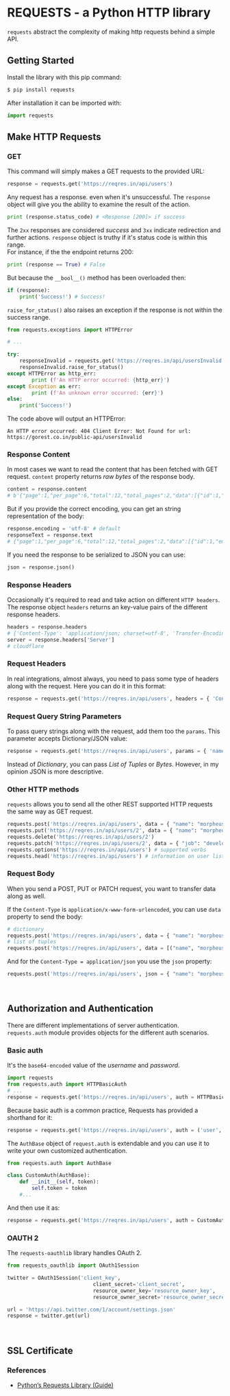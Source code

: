 # REQUESTS - a Python HTTP library

```requests``` abstract the complexity of making http requests behind a simple API.

## Getting Started

Install the library with this pip command:

```bash
$ pip install requests
```

After installation it can be imported with:

```py
import requests
```

## Make HTTP Requests

### GET

This command will simply makes a GET requests to the provided URL:

```py
response = requests.get('https://reqres.in/api/users')
```

Any request has a response. even when it's unsuccessful. The ```response``` object will give you the ability to examine the result of the action.

```py
print (response.status_code) # <Response [200]> if success
```

The ```2xx``` responses are considered *success* and ```3xx``` indicate redirection and further actions. ```response``` object is truthy if it's status code is within this range. <br>
For instance, if the the endpoint returns 200:

```py
print (response == True) # False
```
But because the ```__bool__()``` method has been overloaded then:

```py
if (response):
    print('Success!') # Success!
```

```raise_for_status()``` also raises an exception if the response is not within the success range.

```py
from requests.exceptions import HTTPError

# ...

try:
    responseInvalid = requests.get('https://reqres.in/api/usersInvalid')
    responseInvalid.raise_for_status()
except HTTPError as http_err:
        print (f'An HTTP error occurred: {http_err}')
except Exception as err:
        print (f'An unknown error occurred: {err}')
else:
    print('Success!')
```

The code above will output an HTTPError:

```
An HTTP error occurred: 404 Client Error: Not Found for url: https://gorest.co.in/public-api/usersInvalid
```

### Response Content

In most cases we want to read the content that has been fetched with GET request. ```content``` property returns *raw bytes* of the response body.

```py
content = response.content
# b'{"page":1,"per_page":6,"total":12,"total_pages":2,"data":[{"id":1,"email":"george.bluth@reqres.in","first_name":"George","last_name":"Bluth","avatar":"https://s3.amazonaws.com/uifaces/faces/twitter/calebogden/128.jpg"},...}'
```

But if you provide the correct encoding, you can get an string representation of the body:
```py
response.encoding = 'utf-8' # default
responseText = response.text
# {"page":1,"per_page":6,"total":12,"total_pages":2,"data":[{"id":1,"email":"george.bluth@reqres.in","first_name":"George","last_name":"Bluth","avatar":"https://s3.amazonaws.com/uifaces/faces/twitter/calebogden/128.jpg"},...
```

If you need the response to be serialized to JSON you can use:

```py
json = response.json()
```

### Response Headers

Occasionally it's required to read and take action on different ```HTTP headers```. The response object ```headers``` returns an key-value pairs of the different response headers.

```py
headers = response.headers
# {'Content-Type': 'application/json; charset=utf-8', 'Transfer-Encoding': 'chunked', 'Connection': 'keep-alive', ...
server = response.headers['Server']
# cloudflare
```

### Request Headers

In real integrations, almost always, you need to pass some type of headers along with the request. Here you can do it in this format:

```py
response = requests.get('https://reqres.in/api/users', headers = { 'Content-Type': 'application/x-www-form-urlencoded', 'Accept': 'application/json' })
```

### Request Query String Parameters

To pass query strings along with the request, add them too the ```params```. This parameter accepts Dictionary/JSON value:

```py
response = requests.get('https://reqres.in/api/users', params = { 'name': 'John' })
```

Instead of *Dictionary*, you can pass *List of Tuples* or *Bytes*. However, in my opinion JSON is more descriptive.

### Other HTTP methods

```requests``` allows you to send all the other REST supported HTTP requests the same way as GET request.

```py
requests.post('https://reqres.in/api/users', data = { "name": "morpheus", "job": "leader" })
requests.put('https://reqres.in/api/users/2', data = { "name": "morpheus", "job": "zion resident" })
requests.delete('https://reqres.in/api/users/2')
requests.patch('https://reqres.in/api/users/2', data = { "job": "developer" })
requests.options('https://reqres.in/api/users') # supported verbs
requests.head('https://reqres.in/api/users') # information on user listing
```

### Request Body 

When you send a POST, PUT or PATCH request, you want to transfer data along as well.

If the ```Content-Type``` is ```application/x-www-form-urlencoded```, you can use ```data``` property to send the body:

```py
# dictionary
requests.post('https://reqres.in/api/users', data = { "name": "morpheus", "job": "leader" })
# list of tuples
requests.post('https://reqres.in/api/users', data = [("name", "morpheus"), ("job", "leader")])
```

And for the ```Content-Type = application/json``` you use the ```json``` property:

```py
requests.post('https://reqres.in/api/users', json = { "name": "morpheus", "job": "leader" })
```

<br>

## Authorization and Authentication

There are different implementations of server authentication.<br>
```requests.auth``` module provides objects for the different auth scenarios.

### Basic auth

It's the ```base64-encoded``` value of the *username* and *password*.

```py
import requests
from requests.auth import HTTPBasicAuth
# ...
response = requests.get('https://reqres.in/api/users', auth = HTTPBasicAuth('user', 'pass'))
```

Because basic auth is a common practice, Requests has provided a shorthand for it:

```py
response = requests.get('https://reqres.in/api/users', auth = ('user', 'pass'))
```

The ```AuthBase``` object of ```request.auth``` is extendable and you can use it to write your own customized authentication.

```py
from requests.auth import AuthBase

class CustomAuth(AuthBase):
    def __init__(self, token):
        self.token = token
    #...
```

And then use it as:

```py
response = requests.get('https://reqres.in/api/users', auth = CustomAuth('user', 'pass'))
```

### OAUTH 2

The ```requests-oauthlib``` library handles OAuth 2.<br>

```py
from requests_oauthlib import OAuth1Session

twitter = OAuth1Session('client_key',
                            client_secret='client_secret',
                            resource_owner_key='resource_owner_key',
                            resource_owner_secret='resource_owner_secret')

url = 'https://api.twitter.com/1/account/settings.json'
response = twitter.get(url)
```

<br>

## SSL Certificate

### References

* [Python’s Requests Library (Guide)](https://realpython.com/python-requests/)